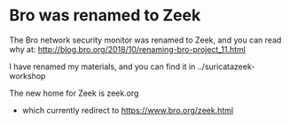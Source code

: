 # Bro was renamed to Zeek

The Bro network security monitor was renamed to Zeek, and you can read why at:
http://blog.bro.org/2018/10/renaming-bro-project_11.html

I have renamed my materials, and you can find it in ../suricatazeek-workshop

The new home for Zeek is zeek.org
- which currently redirect to https://www.bro.org/zeek.html
